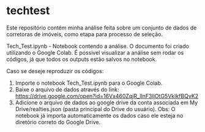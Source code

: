 # techtest
Este repositório contém minha análise feita sobre um conjunto de dados de corretoras de imóveis, como etapa para processo de seleção.

Tech_Test.ipynb - Notebook contendo a análise. O documento foi criado utilizando o Google Colab. É possivel visualizar a análise sem rodar os códigos, já que todos os outputs estão salvos no notebook. 

Caso se deseje reproduzir os códigos:
1. Importe o notebook Tech_Test.ipynb para o Google Colab.
2. Baixe o arquivo de dados através do link: https://drive.google.com/open?id=16Vx460ZqjR_lInF3IjOtG5VkIkfBQvK2
3. Adicione o arquivo de dados ao google drive da conta associada em My Drive/realties.json (pasta principal do Drive do usuário). 
Obs: O notebook já importa automaticamente os dados caso ele esteja no diretório correto do Google Drive.
